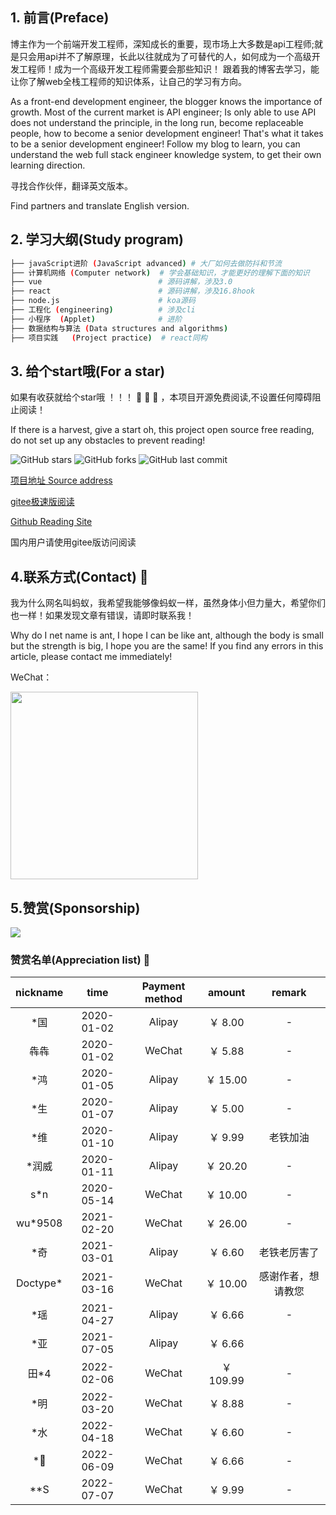 ## 1. 前言(Preface)

博主作为一个前端开发工程师，深知成长的重要，现市场上大多数是api工程师;就是只会用api并不了解原理，长此以往就成为了可替代的人，如何成为一个高级开发工程师！成为一个高级开发工程师需要会那些知识！
跟着我的博客去学习，能让你了解web全栈工程师的知识体系，让自己的学习有方向。

As a front-end development engineer, the blogger knows the importance of growth. Most of the current market is API engineer; Is only able to use API does not understand the principle, in the long run, become replaceable people, how to become a senior development engineer! That's what it takes to be a senior development engineer! Follow my blog to learn, you can understand the web full stack engineer knowledge system, to get their own learning direction.

寻找合作伙伴，翻译英文版本。

Find partners and translate English version.
## 2. 学习大纲(Study program)

```bash
├── javaScript进阶 (JavaScript advanced) # 大厂如何去做防抖和节流
├── 计算机网络 (Computer network)  # 学会基础知识，才能更好的理解下面的知识
├── vue                          # 源码讲解，涉及3.0
├── react                        # 源码讲解，涉及16.8hook
├── node.js                      # koa源码
├── 工程化 (engineering)          # 涉及cli
├── 小程序  (Applet)              # 进阶
├── 数据结构与算法 (Data structures and algorithms)                 
├── 项目实践   (Project practice)  # react同构

```
## 3. 给个start哦(For a star)
如果有收获就给个star哦 ！！！ :pray: :pray: :pray: ，本项目开源免费阅读,不设置任何障碍阻止阅读！

If there is a harvest, give a start oh, this project open source free reading, do not set up any obstacles to prevent reading!

![GitHub stars](https://img.shields.io/github/stars/hejialianghe/Senior-FrontEnd.svg?style=flat-square) 
![GitHub forks](https://img.shields.io/github/forks/hejialianghe/Senior-FrontEnd.svg?style=flat-square)
![GitHub last commit](https://img.shields.io/github/last-commit/hejialianghe/Senior-FrontEnd.svg?style=flat-square)

[项目地址 Source address](https://github.com/hejialianghe/seniorFrontEnd)

[gitee极速版阅读](https://hejialianghe.gitee.io/)

[Github Reading Site](https://hejialianghe.github.io/)

国内用户请使用gitee版访问阅读

## 4.联系方式(Contact) :vibration_mode:

我为什么网名叫蚂蚁，我希望我能够像蚂蚁一样，虽然身体小但力量大，希望你们也一样！如果发现文章有错误，请即时联系我！

Why do I net name is ant, I hope I can be like ant, although the body is small but the strength is big, I hope you are the same! If you find any errors in this article, please contact me immediately!

WeChat：

<img  width="300px" src="/weixin.jpeg">

## 5.赞赏(Sponsorship)

![](~@/guide/money.png)
### 赞赏名单(Appreciation list) :tada: 

| nickname  |  time | Payment method  | amount |       remark       |
| :-------: | :-----------------: | :--------------: | :--------------------: | :----------------: |
|   \*国    |     2020-01-02      |      Alipay      |        ￥ 8.00         |         -          |
|   犇犇    |     2020-01-02      |      WeChat      |        ￥ 5.88         |         -          |
|   \*鸿    |     2020-01-05      |      Alipay      |        ￥ 15.00        |         -          |
|   \*生    |     2020-01-07      |      Alipay      |        ￥ 5.00         |         -          |
|   \*维    |     2020-01-10      |      Alipay      |        ￥ 9.99         |      老铁加油      |
|  \*润威   |     2020-01-11      |      Alipay      |        ￥ 20.20        |         -          |
|   s\*n    |     2020-05-14      |      WeChat      |        ￥ 10.00        |         -          |
| wu\*9508  |     2021-02-20      |      WeChat      |        ￥ 26.00        |         -          |
|   \*奇    |     2021-03-01      |      Alipay      |        ￥ 6.60         |    老铁老厉害了    |
| Doctype\* |     2021-03-16      |      WeChat      |        ￥ 10.00        | 感谢作者，想请教您 |
|   \*瑶    |     2021-04-27      |      Alipay      |        ￥ 6.66         |         -          |
|   \*亚    |     2021-07-05      |      Alipay      |        ￥ 6.66         |         
| 田\*4    |     2022-02-06      |      WeChat      |        ￥ 109.99        |         -          |
|   \*明    |     2022-03-20     |      WeChat      |        ￥ 8.88        |         -          |
|   \*水    |     2022-04-18     |      WeChat      |        ￥ 6.60        |         -          |
|   \*🐯    |     2022-06-09     |      WeChat      |        ￥ 6.66       |         -          |
|   \**S    |     2022-07-07    |      WeChat      |        ￥ 9.99       |         -          |





